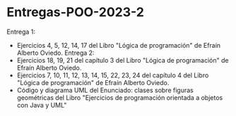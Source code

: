 # Entregas-POO-2023-2
Entrega 1:
- Ejercicios 4, 5, 12, 14, 17 del Libro "Lógica de programación" de Efraín Alberto Oviedo.
Entrega 2:
- Ejercicios 18, 19, 21 del capítulo 3 del Libro "Lógica de programación" de Efraín Alberto Oviedo.
- Ejercicios 7, 10, 11, 12, 13, 14, 15, 22, 23, 24 del capítulo 4 del Libro "Lógica de programación" de Efraín Alberto Oviedo.
- Código y diagrama UML del Enunciado: clases sobre figuras geométricas del Libro "Ejercicios de programación orientada a objetos con Java y UML"